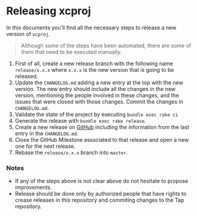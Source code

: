 # Releasing xcproj

In this documents you'll find all the necessary steps to release a new version of `xcproj`.

> Although some of the steps have been automated, there are some of them that need to be executed manually.

1. First of all, create a new release branch with the following name `release/x.x.x` where `x.x.x` is the new version that is going to be released.
2. Update the `CHANGELOG.md` adding a new entry at the top with the new version. The new entry should include all the changes in the new version, mentioning the people involved in these changes, and the issues that were closed with those changes. Commit the changes in `CHANGELOG.md`.
3. Validate the state of the project by executing `bundle exec rake ci`
4. Generate the release with `bundle exec rake release`.
5. Create a new release on [GitHub](https://github.com/swift-xcode/xcproj) including the information from the last entry in the `CHANGELOG.md`.
6. Close the GitHub Milestone associated to that release and open a new one for the next release.
7. Rebase the `release/x.x.x` branch into `master`.

### Notes
- If any of the steps above is not clear above do not hesitate to propose improvements.
- Release should be done only by authorized people that have rights to crease releases in this repository and commiting changes to the Tap repository.

